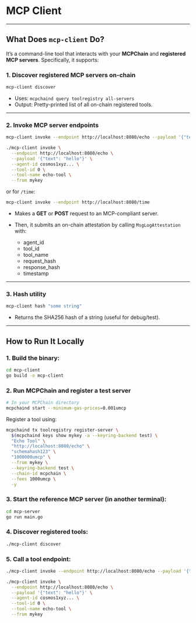 # MCP Client

---

## What Does `mcp-client` Do?

It’s a command-line tool that interacts with your **MCPChain** and **registered MCP servers**. Specifically, it supports:

### 1. **Discover registered MCP servers on-chain**

```bash
mcp-client discover
```

* Uses: `mcpchaind query toolregistry all-servers`
* Output: Pretty-printed list of all on-chain registered tools.

---

### 2. **Invoke MCP server endpoints**

```bash
mcp-client invoke --endpoint http://localhost:8080/echo --payload '{"text": "hello"}'
```

```bash
./mcp-client invoke \
  --endpoint http://localhost:8080/echo \
  --payload '{"text": "hello"}' \
  --agent-id cosmos1xyz... \
  --tool-id 0 \
  --tool-name echo-tool \
  --from mykey
```

or for `/time`:

```bash
mcp-client invoke --endpoint http://localhost:8080/time
```

* Makes a **GET** or **POST** request to an MCP-compliant server.
* Then, it submits an on-chain attestation by calling `MsgLogAttestation` with:

  * agent_id
  * tool_id
  * tool_name
  * request_hash
  * response_hash
  * timestamp

---

### 3. **Hash utility**

```bash
mcp-client hash "some string"
```

* Returns the SHA256 hash of a string (useful for debug/test).

---

## How to Run It Locally

### 1. Build the binary:

```bash
cd mcp-client
go build -o mcp-client
```

### 2. Run MCPChain and register a test server

```bash
# In your MCPChain directory
mcpchaind start --minimum-gas-prices=0.001umcp
```

Register a tool using:

```bash
mcpchaind tx toolregistry register-server \
  $(mcpchaind keys show mykey -a --keyring-backend test) \
  "Echo Tool" \
  "http://localhost:8080/echo" \
  "schemahash123" \
  "1000000umcp" \
  --from mykey \
  --keyring-backend test \
  --chain-id mcpchain \
  --fees 1000umcp \
  -y
```

### 3. Start the reference MCP server (in another terminal):

```bash
cd mcp-server
go run main.go
```

### 4. Discover registered tools:

```bash
./mcp-client discover
```

### 5. Call a tool endpoint:

```bash
./mcp-client invoke --endpoint http://localhost:8080/echo --payload '{"text": "hello MCP!"}'
```

```bash
./mcp-client invoke \
  --endpoint http://localhost:8080/echo \
  --payload '{"text": "hello"}' \
  --agent-id cosmos1xyz... \
  --tool-id 0 \
  --tool-name echo-tool \
  --from mykey
```
